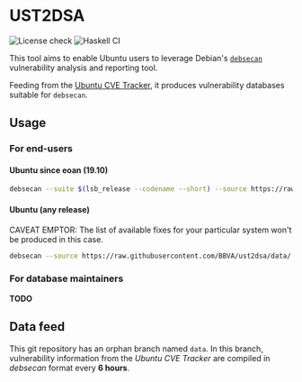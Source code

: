 # UST2DSA

![License check](https://github.com/BBVA/ust2dsa/workflows/License%20check/badge.svg)
![Haskell CI](https://github.com/BBVA/ust2dsa/workflows/Haskell%20CI/badge.svg)


This tool aims to enable Ubuntu users to leverage Debian's [`debsecan`][DEBSECAN]
vulnerability analysis and reporting tool.

Feeding from the [Ubuntu CVE Tracker][UCVET], it produces vulnerability databases
suitable for `debsecan`.

[DEBSECAN]: https://gitlab.com/fweimer/debsecan
[UCVET]: https://people.canonical.com/~ubuntu-security/cve/

## Usage

### For end-users

#### Ubuntu since eoan (19.10)

```sh
debsecan --suite $(lsb_release --codename --short) --source https://raw.githubusercontent.com/BBVA/ust2dsa/data/
```

#### Ubuntu (any release)
CAVEAT EMPTOR: The list of available fixes for your particular system won't be produced in this case.

```sh
debsecan --source https://raw.githubusercontent.com/BBVA/ust2dsa/data/
```


### For database maintainers

**TODO**

## Data feed

This git repository has an orphan branch named `data`.  In this branch,
vulnerability information from the *Ubuntu CVE Tracker* are compiled in *debsecan*
format every **6 hours**.
